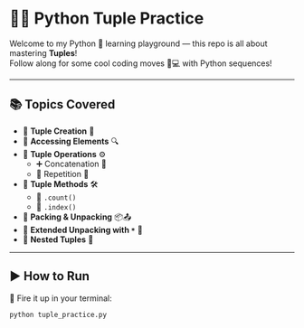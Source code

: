 # 🐍🎯 Python Tuple Practice 

Welcome to my Python 🧠 learning playground — this repo is all about mastering **Tuples**!  
Follow along for some cool coding moves 🕺💻 with Python sequences!

---

## 📚 Topics Covered

- 🔸 **Tuple Creation** 🧱
- 🔸 **Accessing Elements** 🔍
- 🔸 **Tuple Operations** ⚙️
  - ➕ Concatenation 🔗
  - 🔁 Repetition 🔂
- 🔸 **Tuple Methods** 🛠️
  - 🔢 `.count()`
  - 📍 `.index()`
- 🔸 **Packing & Unpacking** 📦📤
- 🔸 **Extended Unpacking with `*`** 🌟
- 🔸 **Nested Tuples** 🧩

---

## ▶️ How to Run

🚀 Fire it up in your terminal:

```bash
python tuple_practice.py
